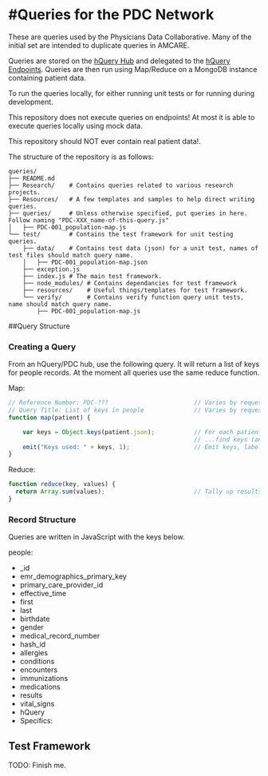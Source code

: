 #Queries for the PDC Network
=======

These are queries used by the Physicians Data Collaborative.  Many of the initial set are intended to duplicate queries in AMCARE.

Queries are stored on the [hQuery Hub](https://github.com/PhysiciansDataCollaborative/hub) and delegated to the [hQuery Endpoints](https://github.com/PhysiciansDataCollaborative/endpoint). Queries are then run using Map/Reduce on a MongoDB instance containing patient data. 

To run the queries locally, for either running unit tests or for running during development. 

This repository does not execute queries on endpoints! At most it is able to execute queries locally using mock data. 

This repository should NOT ever contain real patient data!. 

The structure of the repository is as follows: 

    queries/
    ├── README.md
    ├── Research/    # Contains queries related to various research projects. 
    ├── Resources/   # A few templates and samples to help direct writing queries. 
    ├── queries/     # Unless otherwise specified, put queries in here. Follow naming "PDC-XXX_name-of-this-query.js"
    │   ├── PDC-001_population-map.js
    └── test/        # Contains the test framework for unit testing queries.
        ├── data/    # Contains test data (json) for a unit test, names of test files should match query name.  
        │   ├── PDC-001_population-map.json
        ├── exception.js
        ├── index.js # The main test framework. 
        ├── node_modules/ # Contains dependancies for test framework
        ├── resources/    # Useful things/templates for test framework. 
        └── verify/       # Contains verify function query unit tests, name should match query name.
            ├── PDC-001_population-map.js

##Query Structure

### Creating a Query

From an hQuery/PDC hub, use the following query.  It will return a list of keys for people records.  At the moment all queries use the same reduce function.

Map:

```Javascript
// Reference Number: PDC-???                        // Varies by request
// Query Title: List of keys in people              // Varies by request
function map(patient) {

    var keys = Object.keys(patient.json);           // For each patient (JSON)
                                                    // ...find keys (an object)
    emit("Keys used: " + keys, 1);                  // Emit keys, labeled "Keys used:"
}
```

Reduce:

```Javascript
function reduce(key, values) {
  return Array.sum(values);                         // Tally up results
}
```


### Record Structure

Queries are written in JavaScript with the keys below.

people:

* _id
* emr_demographics_primary_key
* primary_care_provider_id
* effective_time
* first
* last
* birthdate
* gender
* medical_record_number
* hash_id
* allergies
* conditions
* encounters
* immunizations
* medications
* results
* vital_signs
* hQuery
* Specifics:

## Test Framework

TODO: Finish me. 


